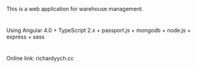 
This is a web application for warehouse management.
#
Using Angular 4.0 + TypeScript 2.x + passport.js + mongodb + node.js + express + sass 
#
Online link: richardyych.cc
